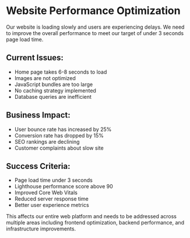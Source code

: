 # Website Performance Optimization

Our website is loading slowly and users are experiencing delays. We need to improve the overall performance to meet our target of under 3 seconds page load time.

## Current Issues:
- Home page takes 6-8 seconds to load
- Images are not optimized
- JavaScript bundles are too large
- No caching strategy implemented
- Database queries are inefficient

## Business Impact:
- User bounce rate has increased by 25%
- Conversion rate has dropped by 15%
- SEO rankings are declining
- Customer complaints about slow site

## Success Criteria:
- Page load time under 3 seconds
- Lighthouse performance score above 90
- Improved Core Web Vitals
- Reduced server response time
- Better user experience metrics

This affects our entire web platform and needs to be addressed across multiple areas including frontend optimization, backend performance, and infrastructure improvements.
